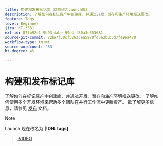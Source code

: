 ```yaml
---
title: 构建和发布标记库（以前称为Launch库）
description: 了解如何在标记资产中创建库，并通过开发、暂存和生产环境推送更改。
feature: Tags
level: Beginner
jira: KT-3531
exl-id: 877b92e1-9b93-4abe-99e4-f80a3e353681
source-git-commit: 72be7f50cf52633ea5970fd5a3b5b3d7fe9ea470
workflow-type: tm+mt
source-wordcount: '83'
ht-degree: 4%

---
```


# 构建和发布标记库

了解如何在标记资产中创建库，并通过开发、暂存和生产环境推送更改。 了解如何使用多个开发环境来帮助多个团队在并行工作流中更新资产。 欲了解更多信息，请参见 [发布](https://experienceleague.adobe.com/docs/experience-platform/tags/publish/overview.html) 文档。

>[!NOTE]
>
> Launch 现在改名为 **[!DNL tags]**

>[!VIDEO](https://video.tv.adobe.com/v/28731/?learn=on)

